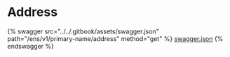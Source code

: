 # Address

{% swagger src="../../.gitbook/assets/swagger.json" path="/ens/v1/primary-name/address" method="get" %}
[swagger.json](../../.gitbook/assets/swagger.json)
{% endswagger %}
